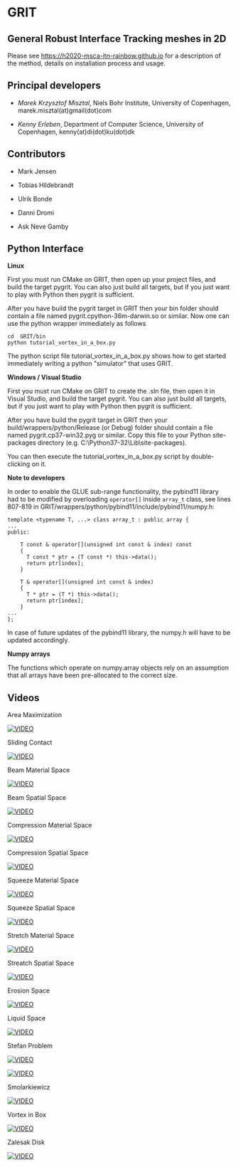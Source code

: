 # GRIT


## General Robust Interface Tracking meshes in 2D

Please see https://h2020-msca-itn-rainbow.github.io for a description of the method, details on installation process and usage.

## Principal developers

* *Marek Krzysztof Misztal*, Niels Bohr Institute, University of Copenhagen, marek.misztal(at)gmail(dot)com

* *Kenny Erleben*, Department of Computer Science, University of Copenhagen, kenny(at)di(dot)ku(dot)dk

## Contributors

* Mark Jensen

* Tobias Hildebrandt

* Ulrik Bonde

* Danni Dromi

* Ask Neve Gamby

## Python Interface

**Linux**

First you must run CMake on GRIT, then open up your project files, and build the target pygrit. You can also just build all targets, but if you just want to play with Python then pygrit is sufficient.

After you have build the pygrit target in GRIT then your bin folder should contain a file named pygrit.cpython-36m-darwin.so or similar. Now one can use the python wrapper immediately as follows
```
cd  GRIT/bin
python tutorial_vortex_in_a_box.py 
```
The python script file tutorial_vortex_in_a_box.py  shows how to get started immediately writing a python "simulator" that uses GRIT.

**Windows / Visual Studio** 

First you must run CMake on GRIT to create the .sln file, then open it in Visual Studio, and build the target pygrit. You can also just build all targets, but if you just want to play with Python then pygrit is sufficient.

After you have build the pygrit target in GRIT then your build/wrappers/python/Release (or Debug) folder should contain a file named pygrit.cp37-win32.pyg or similar. Copy this file to your Python site-packages directory (e.g. C:\Python37-32\Lib\site-packages). 
 
You can then execute the tutorial_vortex_in_a_box.py script by double-clicking on it.

**Note to developers**

In order to enable the GLUE sub-range functionality, the pybind11 library had to be modified by overloading `operator[]` inside `array_t` class, see lines 807-819 in GRIT/wrappers/python/pybind11/include/pybind11/numpy.h:
```
template <typename T, ...> class array_t : public array {
...
public:

    T const & operator[](unsigned int const & index) const
    {
      T const * ptr = (T const *) this->data();
      return ptr[index];
    }

    T & operator[](unsigned int const & index)
    {
      T * ptr = (T *) this->data();
      return ptr[index];
    }
...
};
```
In case of future updates of the pybind11 library, the numpy.h will have to be updated accordingly.

**Numpy arrays**

The functions which operate on numpy.array objects rely on an assumption that all arrays have been pre-allocated to the correct size. 

## Videos

Area Maximization

[![VIDEO](https://img.youtube.com/vi/-PeN2YkvBz4/0.jpg)](https://www.youtube.com/watch?v=-PeN2YkvBz4)

Sliding Contact

[![VIDEO](https://img.youtube.com/vi/aiU6QEdkwSw/0.jpg)](https://www.youtube.com/watch?v=aiU6QEdkwSw)

Beam Material Space

[![VIDEO](https://img.youtube.com/vi/xSkG1H7c0WM/0.jpg)](https://www.youtube.com/watch?v=xSkG1H7c0WM)

Beam Spatial Space

[![VIDEO](https://img.youtube.com/vi/NMS0pkYMyxM/0.jpg)](https://www.youtube.com/watch?v=NMS0pkYMyxM)

Compression Material Space

[![VIDEO](https://img.youtube.com/vi/mTA-XLvBhs8/0.jpg)](https://www.youtube.com/watch?v=mTA-XLvBhs8)

Compression  Spatial Space

[![VIDEO](https://img.youtube.com/vi/IKSRQpPx3p0/0.jpg)](https://www.youtube.com/watch?v=IKSRQpPx3p0)

Squeeze Material Space

[![VIDEO](https://img.youtube.com/vi/a5DFJZB7bA0/0.jpg)](https://www.youtube.com/watch?v=a5DFJZB7bA0)

Squeeze Spatial Space

[![VIDEO](https://img.youtube.com/vi/QrZEPO6g1Xk/0.jpg)](https://www.youtube.com/watch?v=QrZEPO6g1Xk)

Stretch Material Space

[![VIDEO](https://img.youtube.com/vi/H_ZDGscTEwU/0.jpg)](https://www.youtube.com/watch?v=H_ZDGscTEwU)

Streatch Spatial Space

[![VIDEO](https://img.youtube.com/vi/vXNtuxYEdes/0.jpg)](https://www.youtube.com/watch?v=vXNtuxYEdes)

Erosion Space

[![VIDEO](https://img.youtube.com/vi/smA-GyVKdwY/0.jpg)](https://www.youtube.com/watch?v=smA-GyVKdwY)

Liquid Space

[![VIDEO](https://img.youtube.com/vi/VEg_2Pak7WU/0.jpg)](https://www.youtube.com/watch?v=VEg_2Pak7WU)

Stefan Problem

[![VIDEO](https://img.youtube.com/vi/uGHfS19SZSc/0.jpg)](https://www.youtube.com/watch?v=uGHfS19SZSc)

[![VIDEO](https://img.youtube.com/vi/mHiiumjjxbQ/0.jpg)](https://www.youtube.com/watch?v=mHiiumjjxbQ)

Smolarkiewicz

[![VIDEO](https://img.youtube.com/vi/TrT6LsgwygY/0.jpg)](https://www.youtube.com/watch?v=TrT6LsgwygY)

Vortex in Box

[![VIDEO](https://img.youtube.com/vi/UsTTK6jSZcs/0.jpg)](https://www.youtube.com/watch?v=UsTTK6jSZcs)

Zalesak Disk

[![VIDEO](https://img.youtube.com/vi/52NVEzAUX6o/0.jpg)](https://www.youtube.com/watch?v=52NVEzAUX6o)


